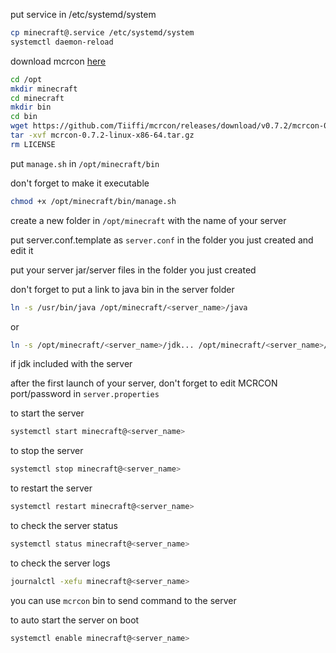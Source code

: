 put service in /etc/systemd/system

```bash
cp minecraft@.service /etc/systemd/system
systemctl daemon-reload
```

download mcrcon [here](https://github.com/Tiiffi/mcrcon/releases/download/v0.7.2/mcrcon-0.7.2-linux-x86-64.tar.gz)

```bash
cd /opt
mkdir minecraft
cd minecraft
mkdir bin
cd bin
wget https://github.com/Tiiffi/mcrcon/releases/download/v0.7.2/mcrcon-0.7.2-linux-x86-64.tar.gz
tar -xvf mcrcon-0.7.2-linux-x86-64.tar.gz
rm LICENSE
```

put `manage.sh` in `/opt/minecraft/bin`

don't forget to make it executable

```bash
chmod +x /opt/minecraft/bin/manage.sh
```

create a new folder in `/opt/minecraft` with the name of your server

put server.conf.template as `server.conf` in the folder you just created and edit it

put your server jar/server files in the folder you just created

don't forget to put a link to java bin in the server folder

```bash
ln -s /usr/bin/java /opt/minecraft/<server_name>/java
```
or
```bash
ln -s /opt/minecraft/<server_name>/jdk... /opt/minecraft/<server_name>/java
```
if jdk included with the server

after the first launch of your server, don't forget to edit MCRCON port/password in `server.properties`

to start the server

```bash
systemctl start minecraft@<server_name>
```

to stop the server

```bash
systemctl stop minecraft@<server_name>
```

to restart the server

```bash
systemctl restart minecraft@<server_name>
```

to check the server status

```bash
systemctl status minecraft@<server_name>
```

to check the server logs

```bash
journalctl -xefu minecraft@<server_name>
```

you can use `mcrcon` bin to send command to the server

to auto start the server on boot

```bash
systemctl enable minecraft@<server_name>
```
